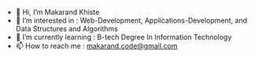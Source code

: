 - 👋 Hi, I’m Makarand Khiste
- 👀 I’m interested in : Web-Development, Applications-Development, and Data Structures and Algorithms
- 🌱 I’m currently learning : B-tech Degree In Information Technology
- 📫 How to reach me : makarand.code@gmail.com

<!---
makarand-20/makarand-20 is a ✨ special ✨ repository because its `README.md` (this file) appears on your GitHub profile.
You can click the Preview link to take a look at your changes.
--->
